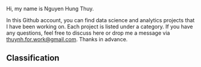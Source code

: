 Hi, my name is Nguyen Hung Thuy.

In this Github account, you can find data science and analytics projects that I have been working on. Each project is listed under a category.
If you have any questions, feel free to discuss here or drop me a message via thuynh.for.work@gmail.com.
Thanks in advance.


## Classification

